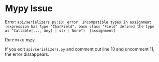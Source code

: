 # Mypy Issue

Error: `api/serializers.py:10: error: Incompatible types in assignment (expression has type "CharField", base class "Field" defined the type as "Callable[..., Any] | str | None")  [assignment]`

Run: `make mypy`

If you edit `api/serializers.py` and comment out line 10 and uncomment 11, the error dissappears.
